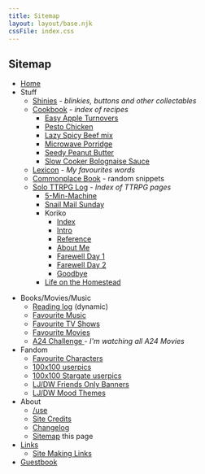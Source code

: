 ```yaml
---
title: Sitemap
layout: layout/base.njk
cssFile: index.css
---
```


## Sitemap

<a href=""></a>

- <a href="index.html">Home</a>
- Stuff
    - <a href="shinies.html">Shinies</a> - *blinkies, buttons and other collectables*
    - <a href="cookbook.html">Cookbook</a> - *index of recipes*
        - <a href="recipes/appleturnovers.html">Easy Apple Turnovers</a>
        - <a href="recipes/chickenpestorolls.html">Pesto Chicken</a>
        - <a href="recipes/lazyspicybeef.html">Lazy Spicy Beef mix</a>
        - <a href="recipes/microwaveporridge.html">Microwave Porridge</a>
        - <a href="recipes/seedypnutbutter.html">Seedy Peanut Butter</a>
        - <a href="recipes/slowcookerbolognaise.html">Slow Cooker Bolognaise Sauce</a>
    - <a href="lexicon.html">Lexicon</a> - *My favourites words*
    - <a href="commonplace.html">Commonplace Book</a> - random snippets 
    - <a href="solottrpg.md">Solo TTRPG Log</a> - *Index of TTRPG pages*
        - <a href="TTRPGs/5minmachine.html">5-Min-Machine</a>
        - <a href="TTRPGs/snailmailssq.html">Snail Mail Sunday</a>
        - Koriko 
            - <a href="TTRPGs/Koriko/index.html">Index</a>
            - <a href="TTRPGs/Koriko/intro.html">Intro</a>
            - <a href="TTRPGs/Koriko/reference.html">Reference</a>
            - <a href="TTRPGs/Koriko/aboutme.html">About Me</a> 
            - <a href="TTRPGs/Koriko/farewelldayone.html">Farewell Day 1</a>
            - <a href="TTRPGs/Koriko/farewelldaytwo.html">Farewell Day 2</a> 
            - <a href="TTRPGs/Koriko/goodbye.html">Goodbye</a>
        - <a href="TTRPGs/homestead.html">Life on the Homestead</a>  
<!-- - Blog Posts  
        - First Post  
        - <a href="posts/vampire_rm.html">Vampire Resource Management</a> - *can Vampires wipe out humanity?*  -->
- Books/Movies/Music
    - <a href="booklog.html">Reading log</a> (dynamic) 
    - <a href="favmusic.html">Favourite Music</a>
    - <a href="favtvshows.html">Favourite TV Shows</a>
    - <a href="favmovies.html">Favourite Movies</a>
    - <a href="a24movies.html">A24 Challenge </a> - *I'm watching all A24 Movies*
- Fandom 
    - <a href="fandom/harem.html">Favourite Characters</a>
    - <a href="fandom/100x100.html">100x100 userpics</a> 
    - <a href="fandom/100x100SG.html">100x100 Stargate userpics</a>
    - <a href="fandom/friendsonly.html">LJ/DW Friends Only Banners</a>
    - <a href="fandom/moodthemes.html">LJ/DW Mood Themes</a>
- About
    - <a href="use.html">/use</a>
    - <a href="credits.html">Site Credits</a> 
    - <a href="changelog.html">Changelog</a>
    - <a href="sitemap.html">Sitemap</a> this page
- <a href="links.html">Links</a>
    - <a href="neocities.html">Site Making Links</a>
- <a href="guestbook.html">Guestbook</a>
